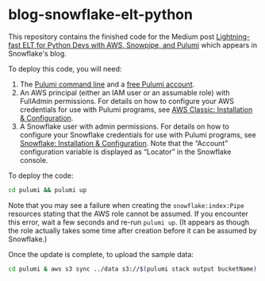 # blog-snowflake-elt-python

This repository contains the finished code for the Medium post [Lightning-fast ELT for Python Devs with AWS, Snowpipe, and Pulumi](https://medium.com/p/4eaf056dd097) which appears in Snowflake's blog.

To deploy this code, you will need:

1. The [Pulumi command line](https://www.pulumi.com/docs/install/) and a [free Pulumi account](https://www.pulumi.com/docs/pulumi-cloud/accounts/).
1. An AWS principal (either an IAM user or an assumable role) with FullAdmin permissions. For details on how to configure your AWS credentials for use with Pulumi programs, see [AWS Classic: Installation & Configuration](https://www.pulumi.com/registry/packages/aws/installation-configuration/).
1. A Snowflake user with admin permissions. For details on how to configure your Snowflake credentials for use with Pulumi programs, see [Snowflake: Installation & Configuration](https://www.pulumi.com/registry/packages/snowflake/installation-configuration/). Note that the “Account” configuration variable is displayed as “Locator” in the Snowflake console.

To deploy the code:

```bash
cd pulumi && pulumi up
```

Note that you may see a failure when creating the `snowflake:index:Pipe` resources stating that the AWS role cannot be assumed. If you encounter this error, wait a few seconds and re-run `pulumi up`. (It appears as though the role actually takes some time after creation before it can be assumed by Snowflake.)

Once the update is complete, to upload the sample data:

```bash
cd pulumi & aws s3 sync ../data s3://$(pulumi stack output bucketName)
```
